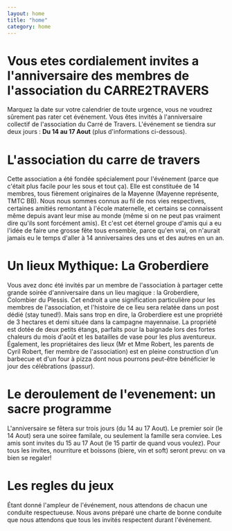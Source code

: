 ```yaml
---
layout: home
title: "home"
category: home
---
```


# Vous etes cordialement invites a l'anniversaire des membres de l'association du CARRE2TRAVERS
Marquez la date sur votre calendrier de toute urgence, vous ne voudrez sûrement pas rater cet événement.
Vous êtes invités à l'anniversaire collectif de l'association du Carré de Travers. L'événement se tiendra sur deux jours :
**Du 14 au 17 Aout** (plus d'informations ci-dessous).

# L'association du carre de travers
Cette association a été fondée spécialement pour l'événement (parce que c'était plus facile pour les sous et tout ça). Elle est constituée de 14 membres, tous fièrement originaires de la Mayenne (Mayenne représente, TMTC BB). Nous nous sommes connus au fil de nos vies respectives, certaines amitiés remontant à l'école maternelle, et certains se connaissent même depuis avant leur mise au monde (même si on ne peut pas vraiment dire qu'ils sont forcément amis). Et c'est cet éternel groupe d'amis qui a eu l'idée de faire une grosse fête tous ensemble, parce qu'en vrai, on n'aurait jamais eu le temps d'aller à 14 anniversaires des uns et des autres en un an.

# Un lieux Mythique: La Groberdiere
Vous avez donc été invités par un membre de l'association à partager cette grande soirée d'anniversaire dans un lieu magique : la Groberdiere, Colombier du Plessis. Cet endroit a une signification particulière pour les membres de l'association, et l'histoire de ce lieu sera relatée dans un post dédié (stay tuned!). Mais sans trop en dire, la Groberdiere est une propriété de 3 hectares et demi située dans la campagne mayennaise. La propriété est dotée de deux petits étangs, parfaits pour la baignade lors des fortes chaleurs du mois d'août et les batailles de vase pour les plus aventureux. Également, les propriétaires des lieux (Mr et Mme Robert, les parents de Cyril Robert, fier membre de l'association) est en pleine construction d'un barbecue et d'un four à pizza dont nous pourrons peut-être bénéficier le jour des célébrations (passur).

# Le deroulement de l'evenement: un sacre programme
L'anniversaire se fêtera sur trois jours (du 14 au 17 Aout). Le premier soir (le 14 Aout) sera une soiree familale, ou seulement la famille sera conviee. Les amis sont invites du 15 au 17 Aout (le 15 partir de quand vous voulez). Pour tous les invites, nourriture et boissons (biere, vin et soft) seront prevu: on va bien se regaler! 


# Les regles du jeux
Étant donné l'ampleur de l'événement, nous attendons de chacun une conduite respectueuse. Nous avons préparé une charte de bonne conduite que nous attendons que tous les invités respectent durant l'événement.
